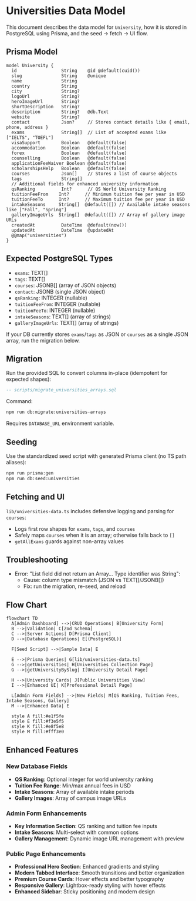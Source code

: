 # Universities Data Model

This document describes the data model for `University`, how it is stored in PostgreSQL using Prisma, and the seed → fetch → UI flow.

## Prisma Model

```95:133:/home/sonuram/Desktop/DevOPS/carer-growth-app/prisma/schema.prisma
model University {
  id                 String    @id @default(cuid())
  slug               String    @unique
  name               String
  country            String
  city               String?
  logoUrl            String?
  heroImageUrl       String?
  shortDescription   String?
  description        String?   @db.Text
  website            String?
  contact            Json?     // Stores contact details like { email, phone, address }
  exams              String[]  // List of accepted exams like ["IELTS", "TOEFL"]
  visaSupport        Boolean   @default(false)
  accommodation      Boolean   @default(false)
  forex              Boolean   @default(false)
  counselling        Boolean   @default(false)
  applicationFeeWaiver Boolean @default(false)
  scholarshipsHelp   Boolean   @default(false)
  courses            Json[]    // Stores a list of course objects
  tags               String[]
  // Additional fields for enhanced university information
  qsRanking          Int?      // QS World University Ranking
  tuitionFeeFrom    Int?      // Minimum tuition fee per year in USD
  tuitionFeeTo      Int?      // Maximum tuition fee per year in USD
  intakeSeasons     String[]  @default([]) // Available intake seasons like ["Fall", "Spring"]
  galleryImageUrls  String[]  @default([]) // Array of gallery image URLs
  createdAt          DateTime  @default(now())
  updatedAt          DateTime  @updatedAt
  @@map("universities")
}
```

## Expected PostgreSQL Types

- `exams`: TEXT[]
- `tags`: TEXT[]
- `courses`: JSONB[] (array of JSON objects)
- `contact`: JSONB (single JSON object)
- `qsRanking`: INTEGER (nullable)
- `tuitionFeeFrom`: INTEGER (nullable)
- `tuitionFeeTo`: INTEGER (nullable)
- `intakeSeasons`: TEXT[] (array of strings)
- `galleryImageUrls`: TEXT[] (array of strings)

If your DB currently stores `exams`/`tags` as JSON or `courses` as a single JSON array, run the migration below.

## Migration

Run the provided SQL to convert columns in-place (idempotent for expected shapes):

```sql
-- scripts/migrate_universities_arrays.sql
```

Command:

```bash
npm run db:migrate:universities-arrays
```

Requires `DATABASE_URL` environment variable.

## Seeding

Use the standardized seed script with generated Prisma client (no TS path aliases):

```bash
npm run prisma:gen
npm run db:seed:universities
```

## Fetching and UI

`lib/universities-data.ts` includes defensive logging and parsing for `courses`:

- Logs first row shapes for `exams`, `tags`, and `courses`
- Safely maps `courses` when it is an array; otherwise falls back to `[]`
- `getAllExams` guards against non-array values

## Troubleshooting

- Error: "List field did not return an Array… Type identifier was String":
  - Cause: column type mismatch (JSON vs TEXT[]/JSONB[])
  - Fix: run the migration, re-seed, and reload

## Flow Chart

```mermaid
flowchart TD
  A[Admin Dashboard] -->|CRUD Operations| B[University Form]
  B -->|Validation| C[Zod Schema]
  C -->|Server Actions| D[Prisma Client]
  D -->|Database Operations| E[(PostgreSQL)]
  
  F[Seed Script] -->|Sample Data| E
  
  E -->|Prisma Queries| G[lib/universities-data.ts]
  G -->|getUniversities| H[Universities Collection Page]
  G -->|getUniversityBySlug| I[University Detail Page]
  
  H -->|University Cards| J[Public Universities View]
  I -->|Enhanced UI| K[Professional Detail Page]
  
  L[Admin Form Fields] -->|New Fields| M[QS Ranking, Tuition Fees, Intake Seasons, Gallery]
  M -->|Enhanced Data| E
  
  style A fill:#e1f5fe
  style E fill:#f3e5f5
  style K fill:#e8f5e8
  style M fill:#fff3e0
```

## Enhanced Features

### New Database Fields
- **QS Ranking**: Optional integer for world university ranking
- **Tuition Fee Range**: Min/max annual fees in USD
- **Intake Seasons**: Array of available intake periods
- **Gallery Images**: Array of campus image URLs

### Admin Form Enhancements
- **Key Information Section**: QS ranking and tuition fee inputs
- **Intake Seasons**: Multi-select with common options
- **Gallery Management**: Dynamic image URL management with preview

### Public Page Enhancements
- **Professional Hero Section**: Enhanced gradients and styling
- **Modern Tabbed Interface**: Smooth transitions and better organization
- **Premium Course Cards**: Hover effects and better typography
- **Responsive Gallery**: Lightbox-ready styling with hover effects
- **Enhanced Sidebar**: Sticky positioning and modern design



